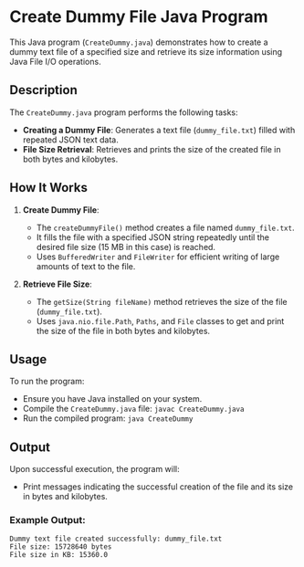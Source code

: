 # Create Dummy File Java Program

This Java program (`CreateDummy.java`) demonstrates how to create a dummy text file of a specified size and retrieve its size information using Java File I/O operations.

## Description

The `CreateDummy.java` program performs the following tasks:
- **Creating a Dummy File**: Generates a text file (`dummy_file.txt`) filled with repeated JSON text data.
- **File Size Retrieval**: Retrieves and prints the size of the created file in both bytes and kilobytes.

## How It Works

1. **Create Dummy File**:
   - The `createDummyFile()` method creates a file named `dummy_file.txt`.
   - It fills the file with a specified JSON string repeatedly until the desired file size (15 MB in this case) is reached.
   - Uses `BufferedWriter` and `FileWriter` for efficient writing of large amounts of text to the file.

2. **Retrieve File Size**:
   - The `getSize(String fileName)` method retrieves the size of the file (`dummy_file.txt`).
   - Uses `java.nio.file.Path`, `Paths`, and `File` classes to get and print the size of the file in both bytes and kilobytes.

## Usage

To run the program:
- Ensure you have Java installed on your system.
- Compile the `CreateDummy.java` file: `javac CreateDummy.java`
- Run the compiled program: `java CreateDummy`

## Output

Upon successful execution, the program will:
- Print messages indicating the successful creation of the file and its size in bytes and kilobytes.

### Example Output:
```
Dummy text file created successfully: dummy_file.txt
File size: 15728640 bytes
File size in KB: 15360.0
```



